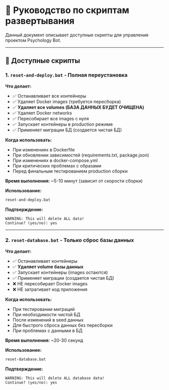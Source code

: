 # 📜 Руководство по скриптам развертывания

Данный документ описывает доступные скрипты для управления проектом Psychology Bot.

---

## 🔧 Доступные скрипты

### 1. `reset-and-deploy.bat` - Полная переустановка

**Что делает:**
- ✅ Останавливает все контейнеры
- ✅ Удаляет Docker images (требуется пересборка)
- ✅ **Удаляет все volumes (БАЗА ДАННЫХ БУДЕТ ОЧИЩЕНА)**
- ✅ Удаляет Docker networks
- ✅ Пересобирает все images с нуля
- ✅ Запускает контейнеры в production режиме
- ✅ Применяет миграции БД (создается чистая БД)

**Когда использовать:**
- При изменениях в Dockerfile
- При обновлении зависимостей (requirements.txt, package.json)
- При изменениях в docker-compose.yml
- При критических проблемах с образами
- Перед финальным тестированием production сборки

**Время выполнения:** ~5-10 минут (зависит от скорости сборки)

**Использование:**
```bash
reset-and-deploy.bat
```

**Подтверждение:**
```
WARNING: This will delete ALL data!
Continue? (yes/no): yes
```

---

### 2. `reset-database.bat` - Только сброс базы данных

**Что делает:**
- ✅ Останавливает контейнеры
- ✅ **Удаляет volume базы данных**
- ✅ Запускает контейнеры (images остаются)
- ✅ Применяет миграции (создается чистая БД)
- ❌ НЕ пересобирает Docker images
- ❌ НЕ затрагивает код приложения

**Когда использовать:**
- При тестировании миграций
- При необходимости чистой БД
- После изменений в seed данных
- Для быстрого сброса данных без пересборки
- При проблемах с данными в БД

**Время выполнения:** ~20-30 секунд

**Использование:**
```bash
reset-database.bat
```

**Подтверждение:**
```
WARNING: This will delete ALL database data!
Continue? (yes/no): yes
```